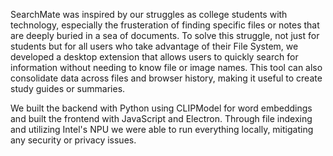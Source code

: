 SearchMate was inspired by our struggles as college students with technology, especially the frusteration of finding specific files or notes that are deeply buried in a sea of documents. To solve this struggle, not just for students but for all users who take advantage of their File System, we developed a desktop extension that allows users to quickly search for information without needing to know file or image names. This tool can also consolidate data across files and browser history, making it useful to create study guides or summaries. 

We built the backend with Python using CLIPModel for word embeddings and built the frontend with JavaScript and Electron. Through file indexing and utilizing Intel's NPU we were able to run everything locally, mitigating any security or privacy issues. 

